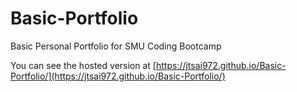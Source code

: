 # Basic-Portfolio
Basic Personal Portfolio for SMU Coding Bootcamp

You can see the hosted version at [https://jtsai972.github.io/Basic-Portfolio/](https://jtsai972.github.io/Basic-Portfolio/)
